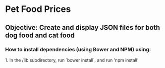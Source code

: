<h1>Pet Food Prices</h1>
<h2>Objective: Create and display JSON files for both dog food and cat food</h2>
<h3>How to install dependencies (using Bower and NPM) using: </h3>
<p>1. In the /lib subdirectory, run `bower install`, and run 'npm install'</p>